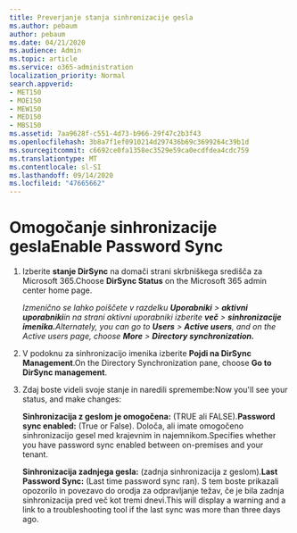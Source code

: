 ```yaml
---
title: Preverjanje stanja sinhronizacije gesla
ms.author: pebaum
author: pebaum
ms.date: 04/21/2020
ms.audience: Admin
ms.topic: article
ms.service: o365-administration
localization_priority: Normal
search.appverid:
- MET150
- MOE150
- MEW150
- MED150
- MBS150
ms.assetid: 7aa9628f-c551-4d73-b966-29f47c2b3f43
ms.openlocfilehash: 3b8a7f1ef0910214d297436b69c3699264c39b1d
ms.sourcegitcommit: c6692ce0fa1358ec3529e59ca0ecdfdea4cdc759
ms.translationtype: MT
ms.contentlocale: sl-SI
ms.lasthandoff: 09/14/2020
ms.locfileid: "47665662"
---
```

# <a name="enable-password-sync"></a><span data-ttu-id="ce441-102">Omogočanje sinhronizacije gesla</span><span class="sxs-lookup"><span data-stu-id="ce441-102">Enable Password Sync</span></span>

1.  <span data-ttu-id="ce441-103">Izberite **stanje DirSync** na domači strani skrbniškega središča za Microsoft 365.</span><span class="sxs-lookup"><span data-stu-id="ce441-103">Choose **DirSync Status** on the Microsoft 365 admin center home page.</span></span> 
    
     <span data-ttu-id="ce441-104">*Izmenično se lahko poiščete v razdelku **Uporabniki** \> **aktivni uporabniki**in na strani aktivni uporabniki izberite **več** \> **sinhronizacije imenika.***</span><span class="sxs-lookup"><span data-stu-id="ce441-104">*Alternately, you can go to **Users** \> **Active users**, and on the Active users page, choose **More** \> **Directory synchronization.***</span></span> 
    
2. <span data-ttu-id="ce441-105">V podoknu za sinhronizacijo imenika izberite **Pojdi na DirSync Management**.</span><span class="sxs-lookup"><span data-stu-id="ce441-105">On the Directory Synchronization pane, choose **Go to DirSync management**.</span></span> 
    
3. <span data-ttu-id="ce441-106">Zdaj boste videli svoje stanje in naredili spremembe:</span><span class="sxs-lookup"><span data-stu-id="ce441-106">Now you'll see your status, and make changes:</span></span>
    
    <span data-ttu-id="ce441-107">**Sinhronizacija z geslom je omogočena:** (TRUE ali FALSE).</span><span class="sxs-lookup"><span data-stu-id="ce441-107">**Password sync enabled:** (True or False).</span></span> <span data-ttu-id="ce441-108">Določa, ali imate omogočeno sinhronizacijo gesel med krajevnim in najemnikom.</span><span class="sxs-lookup"><span data-stu-id="ce441-108">Specifies whether you have password sync enabled between on-premises and your tenant.</span></span> 
    
    <span data-ttu-id="ce441-109">**Sinhronizacija zadnjega gesla:** (zadnja sinhronizacija z geslom).</span><span class="sxs-lookup"><span data-stu-id="ce441-109">**Last Password Sync:** (Last time password sync ran).</span></span> <span data-ttu-id="ce441-110">S tem boste prikazali opozorilo in povezavo do orodja za odpravljanje težav, če je bila zadnja sinhronizacija pred več kot tremi dnevi.</span><span class="sxs-lookup"><span data-stu-id="ce441-110">This will display a warning and a link to a troubleshooting tool if the last sync was more than three days ago.</span></span> 
    

